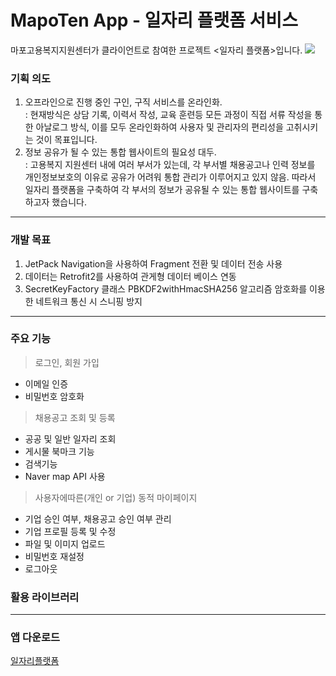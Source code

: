 
# MapoTen App - 일자리 플랫폼 서비스
마포고용복지지원센터가 클라이언트로 참여한 프로젝트 <일자리 플랫폼>입니다.
<image src="https://user-images.githubusercontent.com/38373150/137691396-432e572e-975f-4e45-9599-60d4c1aa0fe7.gif" />



### 기획 의도
1. 오프라인으로 진행 중인 구인, 구직 서비스를 온라인화.  
  : 현재방식은 상담 기록, 이력서 작성, 교육 훈련등 모든 과정이 직접 서류 작성을 통한
    아날로그 방식, 이를 모두 온라인화하여 사용자 및 관리자의 편리성을 고취시키는 것이 목표입니다.
2. 정보 공유가 될 수 있는 통합 웹사이트의 필요성 대두.  
: 고용복지 지원센터 내에 여러 부서가 있는데, 각 부서별 채용공고나 인력 정보를 개인정보보호의 이유로 
	공유가 어려워 통합 관리가 이루어지고 있지 않음. 
   따라서 일자리 플랫폼을 구축하여 각 부서의 정보가 공유될 수 있는 통합 웹사이트를 구축하고자 했습니다.
   
---
### 개발 목표
1. JetPack Navigation을 사용하여 Fragment 전환 및 데이터 전송 사용
2. 데이터는 Retrofit2를 사용하여 관게형 데이터 베이스 연동
3. SecretKeyFactory 클래스 PBKDF2withHmacSHA256 알고리즘 암호화를 이용한 네트워크 통신 시 스니핑 방지
---
### 주요 기능
> 로그인, 회원 가입
- 이메일 인증
- 비밀번호 암호화

> 채용공고 조회 및 등록
- 공공 및 일반 일자리 조회
- 게시물 북마크 기능
- 검색기능
- Naver map API 사용

> 사용자에따른(개인 or 기업) 동적 마이페이지
- 기업 승인 여부, 채용공고 승인 여부 관리
- 기업 프로필 등록 및 수정
- 파일 및 이미지 업로드
- 비밀번호 재설정
- 로그아웃

### 활용 라이브러리 
--- 

### 앱 다운로드
[일자리플랫폼](https://drive.google.com/file/d/1A8wu7O69e_6yKgdE-SKEmTy4HR0w-kfp/view?usp=sharing)
